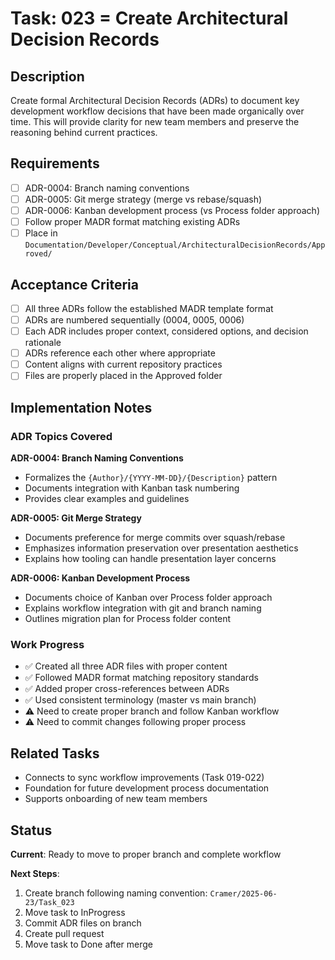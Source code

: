 # Task: 023 = Create Architectural Decision Records

## Description

Create formal Architectural Decision Records (ADRs) to document key development workflow decisions that have been made organically over time. This will provide clarity for new team members and preserve the reasoning behind current practices.

## Requirements

- [ ] ADR-0004: Branch naming conventions 
- [ ] ADR-0005: Git merge strategy (merge vs rebase/squash)
- [ ] ADR-0006: Kanban development process (vs Process folder approach)
- [ ] Follow proper MADR format matching existing ADRs
- [ ] Place in `Documentation/Developer/Conceptual/ArchitecturalDecisionRecords/Approved/`

## Acceptance Criteria

- [ ] All three ADRs follow the established MADR template format
- [ ] ADRs are numbered sequentially (0004, 0005, 0006)
- [ ] Each ADR includes proper context, considered options, and decision rationale
- [ ] ADRs reference each other where appropriate
- [ ] Content aligns with current repository practices
- [ ] Files are properly placed in the Approved folder

## Implementation Notes

### ADR Topics Covered

**ADR-0004: Branch Naming Conventions**
- Formalizes the `{Author}/{YYYY-MM-DD}/{Description}` pattern
- Documents integration with Kanban task numbering
- Provides clear examples and guidelines

**ADR-0005: Git Merge Strategy** 
- Documents preference for merge commits over squash/rebase
- Emphasizes information preservation over presentation aesthetics
- Explains how tooling can handle presentation layer concerns

**ADR-0006: Kanban Development Process**
- Documents choice of Kanban over Process folder approach
- Explains workflow integration with git and branch naming
- Outlines migration plan for Process folder content

### Work Progress

- ✅ Created all three ADR files with proper content
- ✅ Followed MADR format matching repository standards
- ✅ Added proper cross-references between ADRs
- ✅ Used consistent terminology (master vs main branch)
- ⚠️ Need to create proper branch and follow Kanban workflow
- ⚠️ Need to commit changes following proper process

## Related Tasks

- Connects to sync workflow improvements (Task 019-022)
- Foundation for future development process documentation
- Supports onboarding of new team members

## Status

**Current**: Ready to move to proper branch and complete workflow

**Next Steps**:
1. Create branch following naming convention: `Cramer/2025-06-23/Task_023`
2. Move task to InProgress 
3. Commit ADR files on branch
4. Create pull request
5. Move task to Done after merge
